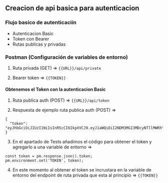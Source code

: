 ## Creacion de api basica para autenticacion

### Flujo basico de autenticaciín
- Autenticacion Basic
- Token con Bearer
- Rutas publicas y privadas

### Postman (Configuración de variables de entorno)

1. Ruta privada (GET) =>
```{{URL}}/api/private```

2. Bearer token => 
```{{TOKEN}}```

#### Obtenemos el Token con la autenticacion Basic

1. Ruta publica auth (POST) =>
```{{URL}}/api/token```

2. Respuesta de ejemplo ruta publica auth (POST) =>
```
{
  "token": "eyJhbGciOiJIUzI1NiIsInR5cCI6IkpXVCJ9.eyJ1aWQiOiI2NDM3MGI3MDcyNTllMWRhYmMzNThmNDkiLCJuYW1lIjoiVGVzdCIsImlhdCI6MTY4MTc3OTY1MiwiZXhwIjoxNjgxNzg2ODUyfQ.dniJcMkx_hmYsAB7vSMrGFqcnACO5TQb3Er_rwN1_Yo"
}
```

3. En el apartado de Tests añadimos el código para obtener el token y agregarlo a una variable de entorno =>
```
const token = pm.response.json().token;
pm.environment.set('TOKEN', token);
```

4. En este momento al obtener el token se incrustara en la variable de entorno del endpoint de ruta privada que esta al principio =>
```{{TOKEN}}```